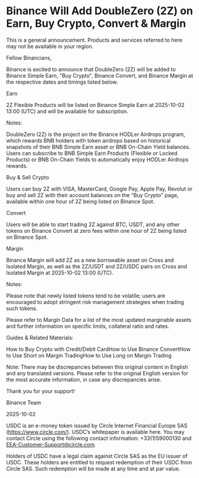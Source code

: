 # Binance Will Add DoubleZero (2Z) on Earn, Buy Crypto, Convert & Margin

This is a general announcement. Products and services referred to here may not be available in your region. 

Fellow Binancians,

Binance is excited to announce that DoubleZero (2Z) will be added to Binance Simple Earn, "Buy Crypto", Binance Convert, and Binance Margin at the respective dates and timings listed below.

Earn

2Z Flexible Products will be listed on Binance Simple Earn at 2025-10-02 13:00 (UTC) and will be available for subscription.

Notes:

DoubleZero (2Z) is the project on the Binance HODLer Airdrops program, which rewards BNB holders with token airdrops based on historical snapshots of their BNB Simple Earn asset or BNB On-Chain Yield balances. Users can subscribe to BNB Simple Earn Products (Flexible or Locked Products) or BNB On-Chain Yields to automatically enjoy HODLer Airdrops rewards.

Buy & Sell Crypto

Users can buy 2Z with VISA, MasterCard, Google Pay, Apple Pay, Revolut or buy and sell 2Z with their account balances on the “Buy Crypto” page, available within one hour of 2Z being listed on Binance Spot. 

Convert

Users will be able to start trading 2Z against BTC, USDT, and any other tokens on Binance Convert at zero fees within one hour of 2Z being listed on Binance Spot. 

Margin

Binance Margin will add 2Z as a new borrowable asset on Cross and Isolated Margin, as well as the 2Z/USDT and 2Z/USDC pairs on Cross and Isolated Margin at 2025-10-02 13:00 (UTC).

Notes: 

Please note that newly listed tokens tend to be volatile; users are encouraged to adopt stringent risk management strategies when trading such tokens.

Please refer to Margin Data for a list of the most updated marginable assets and further information on specific limits, collateral ratio and rates.

Guides & Related Materials:

How to Buy Crypto with Credit/Debit CardHow to Use Binance ConvertHow to Use Short on Margin TradingHow to Use Long on Margin Trading

Note: There may be discrepancies between this original content in English and any translated versions. Please refer to the original English version for the most accurate information, in case any discrepancies arise.

Thank you for your support!

Binance Team

2025-10-02

USDC is an e-money token issued by Circle Internet Financial Europe SAS (https://www.circle.com/). USDC’s whitepaper is available here. You may contact Circle using the following contact information: +33(1)59000130 and EEA-Customer-Support@circle.com. 

Holders of USDC have a legal claim against Circle SAS as the EU issuer of USDC. These holders are entitled to request redemption of their USDC from Circle SAS. Such redemption will be made at any time and at par value.